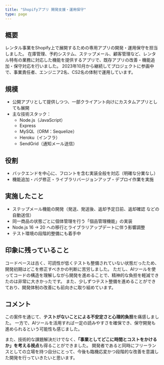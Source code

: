 ```yaml
---
title: "Shopifyアプリ 開発支援・運用保守"
type: page
---
```

## 概要
レンタル事業をShopify上で展開するための専用アプリの開発・運用保守を担当しました。
在庫管理、予約システム、ステップメール、顧客管理など、レンタル特有の業務に対応した機能を提供するアプリで、既存アプリの改善・機能追加・保守対応を行いました。
2023年10月から継続してプロジェクトに参画中で、事業責任者、エンジニア2名、CS2名の体制で運用しています。

## 規模
- 公開アプリとして提供しつつ、一部クライアント向けにカスタムアプリとしても展開
- 主な技術スタック：
  - Node.js（JavaScript）
  - Express
  - MySQL（ORM：Sequelize）
  - Heroku（インフラ）
  - SendGrid（通知メール送信）

## 役割
- バックエンドを中心に、フロントを含む実装全般を対応（明確な分業なし）
- 機能追加・バグ修正・ライブラリバージョンアップ・デプロイ作業を実施

## 実施したこと
- ステップメール機能の開発（発送、発送後、返却予定日前、返却確認 などの自動送信）
- 同一商品の状態ごとに個体管理を行う「個品管理機能」の実装
- Node.js 16 → 20 への移行とライブラリアップデートに伴う影響調整
- テスト環境の段階的整備にも着手中

## 印象に残っていること
コードベースは古く、可読性が低くテストも整備されていない状態だったため、開発初期はどこを修正すべきかの判断に苦労しました。
ただし、AIツールを使ってコードの構造を理解しながら開発を進めることで、精神的な負担を軽減できたのは非常に大きかったです。
また、少しずつテスト整備を進めることができており、開発体制の改善にも前向きに取り組めています。

## コメント
この案件を通じて、**テストがないことによる不安定さと心理的負担**を痛感しました。
一方で、AIツールを活用すれば一定の読みやすさを確保でき、保守開発も進められるという可能性も感じました。

また、技術的な課題解決だけでなく、**「事業としてどこに時間とコストをかけるか」を考える視点**も得ることができました。
開発者であると同時にフリーランスとしての立場を持つ自分にとって、今後も臨機応変かつ段階的な改善を意識した開発を行っていきたいと思います。
